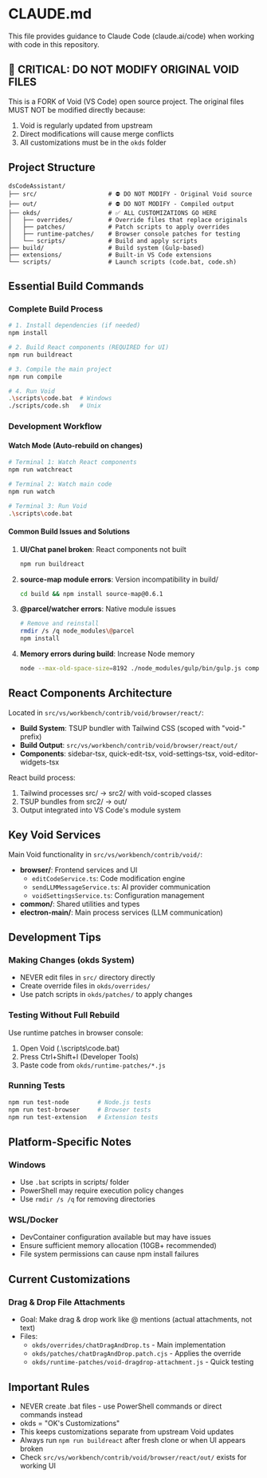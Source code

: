 # CLAUDE.md

This file provides guidance to Claude Code (claude.ai/code) when working with code in this repository.

## 🚨 CRITICAL: DO NOT MODIFY ORIGINAL VOID FILES

This is a FORK of Void (VS Code) open source project. The original files MUST NOT be modified directly because:
1. Void is regularly updated from upstream
2. Direct modifications will cause merge conflicts
3. All customizations must be in the `okds` folder

## Project Structure

```
dsCodeAssistant/
├── src/                    # ⛔ DO NOT MODIFY - Original Void source
├── out/                    # ⛔ DO NOT MODIFY - Compiled output
├── okds/                   # ✅ ALL CUSTOMIZATIONS GO HERE
│   ├── overrides/          # Override files that replace originals
│   ├── patches/            # Patch scripts to apply overrides
│   ├── runtime-patches/    # Browser console patches for testing
│   └── scripts/            # Build and apply scripts
├── build/                  # Build system (Gulp-based)
├── extensions/             # Built-in VS Code extensions
└── scripts/                # Launch scripts (code.bat, code.sh)
```

## Essential Build Commands

### Complete Build Process
```bash
# 1. Install dependencies (if needed)
npm install

# 2. Build React components (REQUIRED for UI)
npm run buildreact

# 3. Compile the main project
npm run compile

# 4. Run Void
.\scripts\code.bat  # Windows
./scripts/code.sh   # Unix
```

### Development Workflow

#### Watch Mode (Auto-rebuild on changes)
```bash
# Terminal 1: Watch React components
npm run watchreact

# Terminal 2: Watch main code
npm run watch

# Terminal 3: Run Void
.\scripts\code.bat
```

#### Common Build Issues and Solutions

1. **UI/Chat panel broken**: React components not built
   ```bash
   npm run buildreact
   ```

2. **source-map module errors**: Version incompatibility in build/
   ```bash
   cd build && npm install source-map@0.6.1
   ```

3. **@parcel/watcher errors**: Native module issues
   ```bash
   # Remove and reinstall
   rmdir /s /q node_modules\@parcel
   npm install
   ```

4. **Memory errors during build**: Increase Node memory
   ```bash
   node --max-old-space-size=8192 ./node_modules/gulp/bin/gulp.js compile
   ```

## React Components Architecture

Located in `src/vs/workbench/contrib/void/browser/react/`:

- **Build System**: TSUP bundler with Tailwind CSS (scoped with "void-" prefix)
- **Build Output**: `src/vs/workbench/contrib/void/browser/react/out/`
- **Components**: sidebar-tsx, quick-edit-tsx, void-settings-tsx, void-editor-widgets-tsx

React build process:
1. Tailwind processes src/ → src2/ with void-scoped classes
2. TSUP bundles from src2/ → out/
3. Output integrated into VS Code's module system

## Key Void Services

Main Void functionality in `src/vs/workbench/contrib/void/`:

- **browser/**: Frontend services and UI
  - `editCodeService.ts`: Code modification engine
  - `sendLLMMessageService.ts`: AI provider communication
  - `voidSettingsService.ts`: Configuration management
- **common/**: Shared utilities and types
- **electron-main/**: Main process services (LLM communication)

## Development Tips

### Making Changes (okds System)
- NEVER edit files in `src/` directory directly
- Create override files in `okds/overrides/`
- Use patch scripts in `okds/patches/` to apply changes

### Testing Without Full Rebuild
Use runtime patches in browser console:
1. Open Void (.\scripts\code.bat)
2. Press Ctrl+Shift+I (Developer Tools)
3. Paste code from `okds/runtime-patches/*.js`

### Running Tests
```bash
npm run test-node        # Node.js tests
npm run test-browser     # Browser tests
npm run test-extension   # Extension tests
```

## Platform-Specific Notes

### Windows
- Use `.bat` scripts in scripts/ folder
- PowerShell may require execution policy changes
- Use `rmdir /s /q` for removing directories

### WSL/Docker
- DevContainer configuration available but may have issues
- Ensure sufficient memory allocation (10GB+ recommended)
- File system permissions can cause npm install failures

## Current Customizations

### Drag & Drop File Attachments
- Goal: Make drag & drop work like @ mentions (actual attachments, not text)
- Files:
  - `okds/overrides/chatDragAndDrop.ts` - Main implementation
  - `okds/patches/chatDragAndDrop.patch.cjs` - Applies the override
  - `okds/runtime-patches/void-dragdrop-attachment.js` - Quick testing

## Important Rules
- NEVER create .bat files - use PowerShell commands or direct commands instead
- okds = "OK's Customizations" 
- This keeps customizations separate from upstream Void updates
- Always run `npm run buildreact` after fresh clone or when UI appears broken
- Check `src/vs/workbench/contrib/void/browser/react/out/` exists for working UI